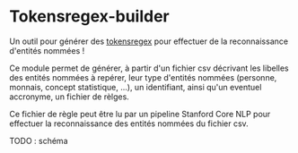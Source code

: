 # Tokensregex-builder

Un outil pour générer des [tokensregex](https://stanfordnlp.github.io/CoreNLP/tokensregex.html)
pour effectuer de la reconnaissance d'entités nommées ! 

Ce module permet de générer, à partir d'un fichier csv décrivant les
libelles des entités nommées à repérer, leur type d'entités nommées 
(personne, monnais, concept statistique, ...), un identifiant, ainsi 
qu'un eventuel accronyme, un fichier de rèlges.

Ce fichier de règle peut être lu par un pipeline Stanford Core NLP pour
effectuer la reconnaissance des entités nommées du fichier csv.

TODO : schéma
